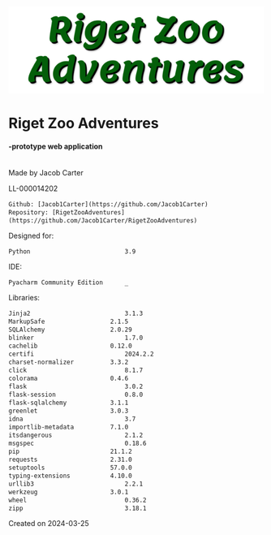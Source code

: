 ![RZA title image](static/assets/site-images/Title2.png)

# Riget Zoo Adventures
#### -prototype web application
<br>
Made by Jacob Carter

LL-000014202

    Github: [Jacob1Carter](https://github.com/Jacob1Carter)
    Repository: [RigetZooAdventures](https://github.com/Jacob1Carter/RigetZooAdventures)

Designed for:

    Python                          3.9

IDE:

    Pyacharm Community Edition      _

Libraries:

    Jinja2	                        3.1.3
    MarkupSafe	                2.1.5
    SQLAlchemy	                2.0.29
    blinker	                        1.7.0
    cachelib	                0.12.0
    certifi	                        2024.2.2
    charset-normalizer	        3.3.2
    click	                        8.1.7
    colorama	                0.4.6
    flask	                        3.0.2
    flask-session	                0.8.0
    flask-sqlalchemy	        3.1.1
    greenlet	                3.0.3
    idna	                        3.7
    importlib-metadata	        7.1.0
    itsdangerous	                2.1.2
    msgspec	                        0.18.6
    pip	                        21.1.2
    requests	                2.31.0
    setuptools	                57.0.0
    typing-extensions	        4.10.0
    urllib3	                        2.2.1
    werkzeug	                3.0.1
    wheel	                        0.36.2
    zipp	                        3.18.1

Created on 2024-03-25
